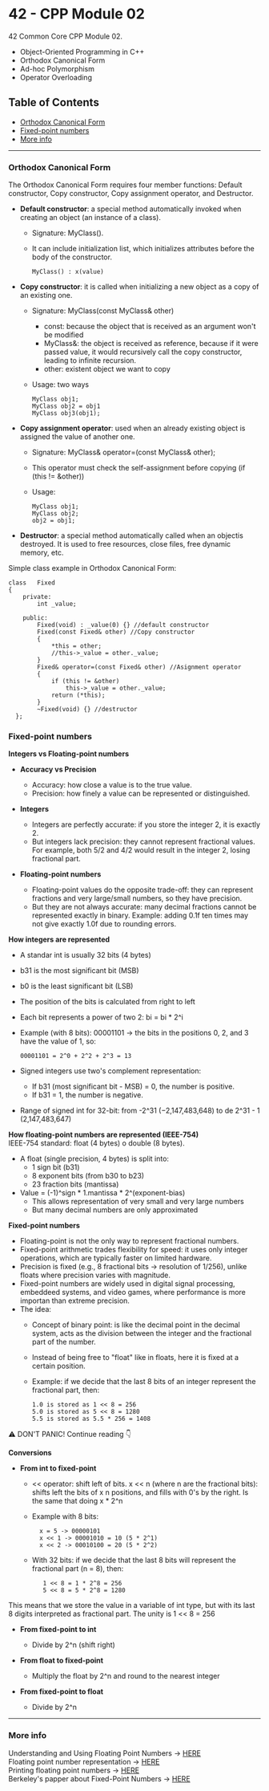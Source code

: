 # 42 - CPP Module 02
42 Common Core CPP Module 02.  
- Object-Oriented Programming in C++
- Orthodox Canonical Form
- Ad-hoc Polymorphism
- Operator Overloading

## Table of Contents
- [Orthodox Canonical Form](#orthodox-canonical-form)
- [Fixed-point numbers](#fixed-point-numbers)
- [More info](#more-info)

----------------------------------------

### Orthodox Canonical Form
The Orthodox Canonical Form requires four member functions: Default constructor, Copy constructor, Copy assignment operator, and Destructor.
- **Default constructor**: a special method automatically invoked when creating an object (an instance of a class).
  - Signature: MyClass().
  - It can include initialization list, which initializes attributes before the body of the constructor.
    
        MyClass() : x(value)
    
- **Copy constructor**: it is called when initializing a new object as a copy of an existing one.
    - Signature: MyClass(const MyClass& other)
      - const: because the object that is received as an argument won't be modified
      - MyClass&: the object is received as reference, because if it were passed value, it would recursively call the copy constructor, leading to infinite recursion.
      - other: existent object we want to copy
  - Usage: two ways
    
        MyClass obj1;
        MyClass obj2 = obj1
        MyClass obj3(obj1);

- **Copy assignment operator**: used when an already existing object is assigned the value of another one.
    - Signature: MyClass& operator=(const MyClass& other);
    - This operator must check the self-assignment before copying (if (this != &other))
    - Usage:
      
          MyClass obj1;
          MyClass obj2;
          obj2 = obj1;
    
- **Destructor**: a special method automatically called when an objectis destroyed. It is used to free resources, close files, free dynamic memory, etc.

Simple class example in Orthodox Canonical Form:

    class   Fixed
    {
    	private:
    		int _value;
    		
    	public:
    		Fixed(void) : _value(0) {} //default constructor
    		Fixed(const Fixed& other) //Copy constructor
            {
                *this = other;
                //this->_value = other._value;
            }
    		Fixed& operator=(const Fixed& other) //Asignment operator
            {
                if (this != &other)
                    this->_value = other._value;
                return (*this);
            }
            ~Fixed(void) {} //destructor
      };



### Fixed-point numbers

**Integers vs Floating-point numbers**
- **Accuracy vs Precision**
  - Accuracy: how close a value is to the true value.
  - Precision: how finely a value can be represented or distinguished.

- **Integers**
  - Integers are perfectly accurate: if you store the integer 2, it is exactly 2.
  - But integers lack precision: they cannot represent fractional values. For example, both 5/2 and 4/2 would result in the integer 2, losing fractional part.

- **Floating-point numbers**
  - Floating-point values do the opposite trade-off: they can represent fractions and very large/small numbers, so they have precision.
  - But they are not always accurate: many decimal fractions cannot be represented exactly in binary. Example: adding 0.1f ten times may not give exactly 1.0f due to rounding errors.

**How integers are represented**
- A standar int is usually 32 bits (4 bytes)
- b31 is the most significant bit (MSB)
- b0 is the least significant bit (LSB)
- The position of the bits is calculated from right to left
- Each bit represents a power of two 2: bi = bi * 2^i
- Example (with 8 bits): 00001101 -> the bits in the positions 0, 2, and 3 have the value of 1, so:

      00001101 = 2^0 + 2^2 + 2^3 = 13

- Signed integers use two's complement representation:
  - If b31 (most significant bit - MSB) = 0, the number is positive.
  - If b31 = 1, the number is negative. 
- Range of signed int for 32-bit: from -2^31 (−2,147,483,648) to de 2^31 - 1 (2,147,483,647)

**How floating-point numbers are represented (IEEE-754)**  
IEEE-754 standard: float (4 bytes) o double (8 bytes). 
- A float (single precision, 4 bytes) is split into: 
  - 1 sign bit (b31)
  - 8 exponent bits (from b30 to b23)
  - 23 fraction bits (mantissa)
- Value = (-1)^sign * 1.mantissa * 2^(exponent-bias)
  - This allows representation of very small and very large numbers
  - But many decimal numbers are only approximated

**Fixed-point numbers**  
- Floating-point is not the only way to represent fractional numbers.
- Fixed-point arithmetic trades flexibility for speed: it uses only integer operations, which are typically faster on limited hardware.
- Precision is fixed (e.g., 8 fractional bits -> resolution of 1/256), unlike floats where precision varies with magnitude.
- Fixed-point numbers are widely used in digital signal processing, embeddeed systems, and video games, where performance is more importan than extreme precision.
- The idea:
  - Concept of binary point: is like the decimal point in the decimal system, acts as the division between the integer and the fractional part of the number.
  - Instead of being free to "float" like in floats, here it is fixed at a certain position.
  - Example: if we decide that the last 8 bits of an integer represent the fractional part, then:
    
        1.0 is stored as 1 << 8 = 256
        5.0 is stored as 5 << 8 = 1280
        5.5 is stored as 5.5 * 256 = 1408

⚠️ DON'T PANIC! Continue reading 👇

**Conversions**
- **From int to fixed-point**
  - << operator: shift left of bits. x << n (where n are the fractional bits): shifts left the bits of x n positions, and fills with 0's by the right. Is the same that doing x * 2^n
  - Example with 8 bits:
  
          x = 5 -> 00000101
          x << 1 -> 00001010 = 10 (5 * 2^1)
          x << 2 -> 00010100 = 20 (5 * 2^2)
    
  - With 32 bits: if we decide that the last 8 bits will represent the fractional part (n = 8), then:

           1 << 8 = 1 * 2^8 = 256
           5 << 8 = 5 * 2^8 = 1280

This means that we store the value in a variable of int type, but with its last 8 digits interpreted as fractional part. The unity is 1 << 8 = 256

- **From fixed-point to int**
  - Divide by 2^n (shift right)

- **From float to fixed-point**
  - Multiply the float by 2^n and round to the nearest integer

- **From fixed-point to float**
  - Divide by 2^n

------------------

### More info

Understanding and Using Floating Point Numbers &rarr; [HERE](https://www.cprogramming.com/tutorial/floating_point/understanding_floating_point.html)  
Floating point number representation &rarr; [HERE](https://www.cprogramming.com/tutorial/floating_point/understanding_floating_point_representation.html)  
Printing floating point numbers &rarr; [HERE](https://www.cprogramming.com/tutorial/floating_point/understanding_floating_point_printing.html)  
Berkeley's papper about Fixed-Point Numbers &rarr; [HERE](https://web.archive.org/web/20231224143018/https://inst.eecs.berkeley.edu/~cs61c/sp06/handout/fixedpt.html)

